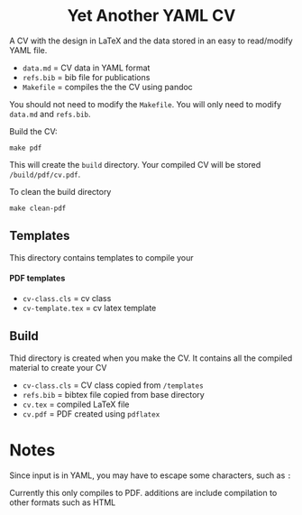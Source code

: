 <h1 align='center'>Yet Another YAML CV</h1>

A CV with the design in LaTeX and the data stored in an easy to read/modify YAML file. 

+ ```data.md```  = CV data in YAML format
+ ```refs.bib``` = bib file for publications
+ ```Makefile``` = compiles the the CV using pandoc

You should not need to modify the `Makefile`. You will only need to modify `data.md` and `refs.bib`. 

Build the CV:
```
make pdf
```

This will create the `build` directory. Your compiled CV will be stored `/build/pdf/cv.pdf`.

To clean the build directory
```
make clean-pdf
```

## Templates
This directory contains templates to compile your
#### PDF templates
+ ```cv-class.cls``` = cv class
+ ```cv-template.tex``` = cv latex template

## Build
Thid directory is created when you make the CV.
It contains all the compiled material to create your CV

+ ```cv-class.cls``` = CV class copied from `/templates` 
+ ```refs.bib``` = bibtex file copied from base directory
+ ```cv.tex``` = compiled LaTeX file
+ ```cv.pdf``` = PDF created using `pdflatex`
  
# Notes
Since input is in YAML, you may have to escape some characters, such as `:`

Currently this only compiles to PDF. additions are include compilation to other formats such as HTML
